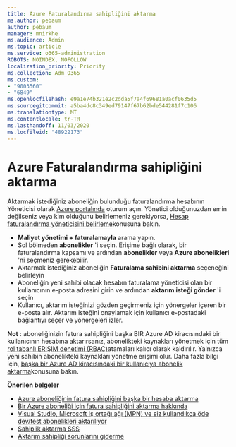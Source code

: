 ```yaml
---
title: Azure Faturalandırma sahipliğini aktarma
ms.author: pebaum
author: pebaum
manager: mnirkhe
ms.audience: Admin
ms.topic: article
ms.service: o365-administration
ROBOTS: NOINDEX, NOFOLLOW
localization_priority: Priority
ms.collection: Adm_O365
ms.custom:
- "9003560"
- "6849"
ms.openlocfilehash: e9a1e74b321e2c2dda5f7a4f69681a0acf0635d5
ms.sourcegitcommit: a5ba4dc8c349ed79147f67b62bde544281f7c106
ms.translationtype: MT
ms.contentlocale: tr-TR
ms.lasthandoff: 11/03/2020
ms.locfileid: "48922173"
---
```

# <a name="transfer-azure-billing-ownership"></a>Azure Faturalandırma sahipliğini aktarma

Aktarmak istediğiniz aboneliğin bulunduğu faturalandırma hesabının Yöneticisi olarak [Azure portalında](https://portal.azure.com/) oturum açın. Yönetici olduğunuzdan emin değilseniz veya kim olduğunu belirlemeniz gerekiyorsa, [Hesap faturalandırma yöneticisini belirleme](https://docs.microsoft.com/azure/cost-management-billing/understand/subscription-transfer#whoisaa)konusuna bakın.

- **Maliyet yönetimi + faturalamayla** arama yapın.
- Sol bölmeden **abonelikler** 'i seçin. Erişime bağlı olarak, bir faturalandırma kapsamı ve ardından **abonelikler** veya **Azure abonelikleri** 'ni seçmeniz gerekebilir.
- Aktarmak istediğiniz aboneliğin **Faturalama sahibini aktarma** seçeneğini belirleyin
- Aboneliğin yeni sahibi olacak hesabın faturalama yöneticisi olan bir kullanıcının e-posta adresini girin ve ardından **aktarım isteği gönder** 'i seçin
- Kullanıcı, aktarım isteğinizi gözden geçirmeniz için yönergeler içeren bir e-posta alır. Aktarım isteğini onaylamak için kullanıcı e-postadaki bağlantıyı seçer ve yönergeleri izler.

**Not** : aboneliğinizin fatura sahipliğini başka BIR Azure AD kiracısındaki bir kullanıcının hesabına aktarırsanız, abonelikteki kaynakları yönetmek için tüm [rol tabanlı ERIŞIM denetimi (RBAC)](https://docs.microsoft.com/azure/role-based-access-control/overview?WT.mc_id=Portal-Microsoft_Azure_Support)atamaları kalıcı olarak kaldırılır. Yalnızca yeni sahibin abonelikteki kaynakları yönetme erişimi olur. Daha fazla bilgi için, [başka bir Azure AD kiracısındaki bir kullanıcıya abonelik aktarma](https://docs.microsoft.com/azure/active-directory/managed-identities-azure-resources/known-issues?WT.mc_id=Portal-Microsoft_Azure_Support)konusuna bakın.

**Önerilen belgeler**

- [Azure aboneliğinin fatura sahipliğini başka bir hesaba aktarma](https://docs.microsoft.com/azure/cost-management-billing/manage/billing-subscription-transfer)
- [Bir Azure aboneliği için fatura sahipliğini aktarma hakkında](https://docs.microsoft.com//azure/cost-management-billing/understand/subscription-transfer)
- [Visual Studio, Microsoft Iş ortağı ağı (MPN) ve siz kullandıkça öde dev/test abonelikleri aktarılıyor](https://docs.microsoft.com/azure/billing/billing-subscription-transfer?WT.mc_id=Portal-Microsoft_Azure_Support#transferring-visual-studio-microsoft-partner-network-mpn-and-pay-as-you-go-devtest-subscriptions)
- [Sahiplik aktarma SSS](https://docs.microsoft.com/azure/billing/billing-subscription-transfer?WT.mc_id=Portal-Microsoft_Azure_Support#frequently-asked-questions-faq-for-senders)
- [Aktarım sahipliği sorunlarını giderme](https://docs.microsoft.com/azure/billing/billing-subscription-transfer?WT.mc_id=Portal-Microsoft_Azure_Support#troubleshooting)
